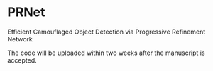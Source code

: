 # PRNet
Efficient Camouflaged Object Detection via Progressive Refinement Network

The code will be uploaded within two weeks after the manuscript is accepted.
